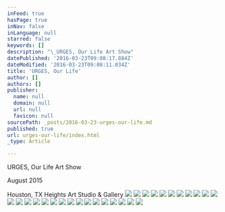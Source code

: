 ```yaml
---
inFeed: true
hasPage: true
inNav: false
inLanguage: null
starred: false
keywords: []
description: "\_URGES, Our Life Art Show"
datePublished: '2016-03-23T09:08:17.884Z'
dateModified: '2016-03-23T09:08:11.034Z'
title: 'URGES, Our Life'
author: []
authors: []
publisher:
  name: null
  domain: null
  url: null
  favicon: null
sourcePath: _posts/2016-03-23-urges-our-life.md
published: true
url: urges-our-life/index.html
_type: Article

---
```

URGES, Our Life Art Show

August 2015

Houston, TX Heights Art Studio & Gallery ![](https://the-grid-user-content.s3-us-west-2.amazonaws.com/a3fc047b-5e92-4261-b69c-1190695c903d.jpg)
![](https://the-grid-user-content.s3-us-west-2.amazonaws.com/e0b62aad-03f4-4769-b9ad-da99ae1e803c.jpg)
![](https://the-grid-user-content.s3-us-west-2.amazonaws.com/47c1d66c-980f-4e06-a075-6b64da875d79.jpg)
![](https://the-grid-user-content.s3-us-west-2.amazonaws.com/c1f1b91e-748a-474d-b3d2-ca82985016b1.jpg)
![](https://the-grid-user-content.s3-us-west-2.amazonaws.com/30bb734c-a498-488f-949c-31040496de8f.jpg)
![](https://the-grid-user-content.s3-us-west-2.amazonaws.com/eafa35ac-6dc6-4121-ba04-2312595a30fb.jpg)
![](https://the-grid-user-content.s3-us-west-2.amazonaws.com/2efa0a9b-97ea-436d-b27b-8a18a674f221.jpg)
![](https://the-grid-user-content.s3-us-west-2.amazonaws.com/1ddc720a-e47e-4814-9e06-793088ca1b25.jpg)
![](https://the-grid-user-content.s3-us-west-2.amazonaws.com/f6010b59-a75c-416c-952c-f0ea1bb16d8f.jpg)
![](https://the-grid-user-content.s3-us-west-2.amazonaws.com/e9dcb8e2-ffe0-48a7-9044-b254dfa5910f.jpg)
![](https://the-grid-user-content.s3-us-west-2.amazonaws.com/119f6d18-c05c-432e-af80-11a5de24ea2d.jpg)
![](https://the-grid-user-content.s3-us-west-2.amazonaws.com/816c3303-cd1e-4b53-b091-f3ca38429ba0.jpg)
![](https://the-grid-user-content.s3-us-west-2.amazonaws.com/4458228e-39a9-435a-8e91-2c0cfa9598e4.jpg)
![](https://the-grid-user-content.s3-us-west-2.amazonaws.com/fd743e43-913b-4a62-9027-380119b9a2b1.jpg)
![](https://the-grid-user-content.s3-us-west-2.amazonaws.com/f5c8d9a6-0d0a-42b1-986f-42b6a348c8e3.jpg)
![](https://the-grid-user-content.s3-us-west-2.amazonaws.com/6160a467-2601-44b5-b1e2-0b3a58afffe8.jpg)
![](https://the-grid-user-content.s3-us-west-2.amazonaws.com/d78ad339-a566-4287-b346-8855ee4a03d0.jpg)
![](https://the-grid-user-content.s3-us-west-2.amazonaws.com/201b390c-8ac0-458c-a754-f4b005cf717e.jpg)
![](https://the-grid-user-content.s3-us-west-2.amazonaws.com/52ee8ed1-42c1-4ea7-aec1-5ff906a84e19.jpg)
![](https://the-grid-user-content.s3-us-west-2.amazonaws.com/9124f2ea-cf0d-42f0-8d13-f300019f2b41.jpg)
![](https://the-grid-user-content.s3-us-west-2.amazonaws.com/02633240-f41d-4c8f-89a4-d19de06d5c48.jpg)
![](https://the-grid-user-content.s3-us-west-2.amazonaws.com/c1f633a1-554d-4710-8a0a-22efa94533e5.jpg)
![](https://the-grid-user-content.s3-us-west-2.amazonaws.com/f19f0275-cd98-4d86-a38e-1f7a8bfc77d0.jpg)
![](https://the-grid-user-content.s3-us-west-2.amazonaws.com/c41e8176-efbf-45f6-863e-4b1093e2e889.jpg)
![](https://the-grid-user-content.s3-us-west-2.amazonaws.com/9f2cc22d-738d-40d5-a890-ed848622d0f9.jpg)
![](https://the-grid-user-content.s3-us-west-2.amazonaws.com/1fea6d03-3ba9-41d0-b85b-7766fb828ddb.jpg)
![](https://the-grid-user-content.s3-us-west-2.amazonaws.com/6de83aba-91b1-4378-bbdd-3904323f6528.jpg)